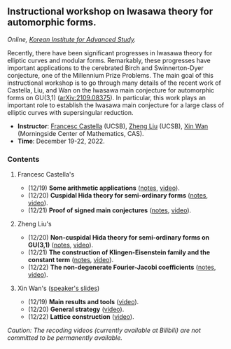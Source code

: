 ## Instructional workshop on Iwasawa theory for automorphic forms.

_Online, [Korean Institute for Advanced Study](http://events.kias.re.kr/h/IWIA/?pageNo=4827)._

Recently, there have been significant progresses in Iwasawa theory for elliptic curves and modular forms. Remarkably, these progresses have important applications to the cerebrated Birch and Swinnerton-Dyer conjecture, one of the Millennium Prize Problems. The main goal of this instructional workshop is to go through many details of the recent work of Castella, Liu, and Wan on the Iwasawa main conjecture for automorphic forms on GU(3,1) ([arXiv:2109.08375](https://arxiv.org/abs/2109.08375)). In particular, this work plays an important role to establish the Iwasawa main conjecture for a large class of elliptic curves with supersingular reduction.

- **Instructor**: [Francesc Castella](https://web.math.ucsb.edu/~castella/) (UCSB), [Zheng Liu](https://web.math.ucsb.edu/~zliu/) (UCSB), [Xin Wan](http://www.mcm.ac.cn/people/members/202011/t20201113_593075.html) (Morningside Center of Mathematics, CAS).
- **Time**: December 19-22, 2022.


### Contents

1. Francesc Castella's
   - (12/19) **Some arithmetic applications** ([notes](././C1.pdf), [video](https://www.bilibili.com/video/BV1ng411474a?p=2)).
   - (12/20) **Cuspidal Hida theory for semi-ordinary forms** ([notes](././C2.pdf), [video](https://www.bilibili.com/video/BV1ng411474a?p=3)).
   - (12/21) **Proof of signed main conjectures** ([notes](././C3.pdf), [video](https://www.bilibili.com/video/BV1ng411474a?p=7)).

2. Zheng Liu's
   - (12/20) **Non-cuspidal Hida theory for semi-ordinary forms on GU(3,1)** ([notes](././L1.pdf), [video](https://www.bilibili.com/video/BV1ng411474a?p=4)).
   - (12/21) **The construction of Klingen-Eisenstein family and the constant term** ([notes](././L2.pdf), [video](https://www.bilibili.com/video/BV1ng411474a?p=6)).
   - (12/22) **The non-degenerate Fourier-Jacobi coefficients** ([notes](././L3.pdf), [video](https://www.bilibili.com/video/BV1ng411474a?p=8)).
   
3. Xin Wan's ([speaker's slides](././W.pdf))
   - (12/19) **Main results and tools** ([video](https://www.bilibili.com/video/BV1ng411474a?p=1)).
   - (12/20) **General strategy** ([video](https://www.bilibili.com/video/BV1ng411474a?p=5)).
   - (12/22) **Lattice construction** ([video](https://www.bilibili.com/video/BV1ng411474a?p=9)).
   

_Caution: The recoding videos (currently available at Bilibili) are not committed to be permanently available._